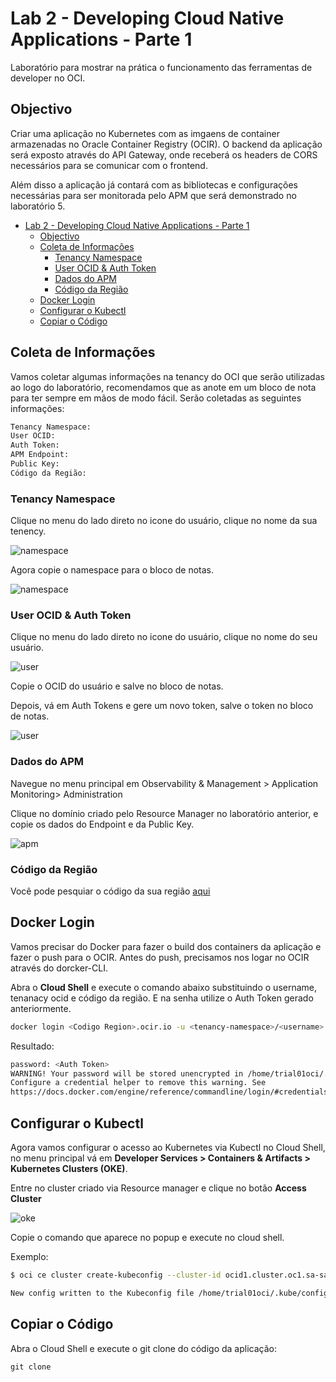 # Lab 2 - Developing Cloud Native Applications - Parte 1

Laboratório para mostrar na prática o funcionamento das ferramentas de developer no OCI.

## Objectivo

Criar uma aplicação no Kubernetes com as imgaens de container armazenadas no Oracle Container Registry (OCIR). O backend da aplicação será exposto através do API Gateway, onde receberá os headers de CORS necessários para se comunicar com o frontend.

Além disso a aplicação já contará com as bibliotecas e configurações necessárias para ser monitorada pelo APM que será demonstrado no laboratório 5.

- [Lab 2 - Developing Cloud Native Applications - Parte 1](#lab-2---developing-cloud-native-applications---parte-1)
  - [Objectivo](#objectivo)
  - [Coleta de Informações](#coleta-de-informações)
    - [Tenancy Namespace](#tenancy-namespace)
    - [User OCID & Auth Token](#user-ocid--auth-token)
    - [Dados do APM](#dados-do-apm)
    - [Código da Região](#código-da-região)
  - [Docker Login](#docker-login)
  - [Configurar o Kubectl](#configurar-o-kubectl)
  - [Copiar o Código](#copiar-o-código)

## Coleta de Informações

Vamos coletar algumas informações na tenancy do OCI que serão utilizadas ao logo do laboratório, recomendamos que as anote em um bloco de nota para ter sempre em mãos de modo fácil. Serão coletadas as seguintes informações:

```bash
Tenancy Namespace:
User OCID:
Auth Token:
APM Endpoint:
Public Key:
Código da Região:
```

### Tenancy Namespace

Clique no menu do lado direto no icone do usuário, clique no nome da sua tenency.

![namespace](images/namespace1.png)

Agora copie o namespace para o bloco de notas.

![namespace](images/namespace2.png)

### User OCID & Auth Token

Clique no menu do lado direto no icone do usuário, clique no nome do seu usuário.

![user](images/user1.png)

Copie o OCID do usuário e salve no bloco de notas.

Depois, vá em Auth Tokens e gere um novo token, salve o token no bloco de notas.

![user](images/user2.png)

### Dados do APM

Navegue no menu principal em Observability & Management > Application Monitoring> Administration

Clique no domínio criado pelo Resource Manager no laboratório anterior, e copie os dados do Endpoint e da Public Key.

![apm](images/apm.png)

### Código da Região

Você pode pesquiar o código da sua região [aqui](https://docs.oracle.com/en-us/iaas/Content/Registry/Concepts/registryprerequisites.htm#regional-availability)

## Docker Login

Vamos precisar do Docker para fazer o build dos containers da aplicação e fazer o push para o OCIR. Antes do push, precisamos nos logar no OCIR através do dorcker-CLI.

Abra o **Cloud Shell** e execute o comando abaixo substituindo o username, tenanacy ocid e código da região. E na senha utilize o Auth Token gerado anteriormente.

```bash
docker login <Codigo Region>.ocir.io -u <tenancy-namespace>/<username>
```

Resultado:

```bash
password: <Auth Token>
WARNING! Your password will be stored unencrypted in /home/trial01oci/.docker/config.json.
Configure a credential helper to remove this warning. See
https://docs.docker.com/engine/reference/commandline/login/#credentials-store
```

## Configurar o Kubectl

Agora vamos configurar o acesso ao Kubernetes via Kubectl no Cloud Shell, no menu principal vá em **Developer Services > Containers & Artifacts > Kubernetes Clusters (OKE)**.

Entre no cluster criado via Resource manager e clique no botão **Access Cluster**

![oke](images/oke1.png)

Copie o comando que aparece no popup e execute no cloud shell.

Exemplo:

```bash
$ oci ce cluster create-kubeconfig --cluster-id ocid1.cluster.oc1.sa-saopaulo-1.aaaaaaaan2pf --file $HOME/.kube/config --region sa-saopaulo-1 --token-version 2.0.0  --kube-endpoint PUBLIC_ENDPOINT

New config written to the Kubeconfig file /home/trial01oci/.kube/config

```

## Copiar o Código

Abra o Cloud Shell e execute o git clone do código da aplicação:

``` git clone ```